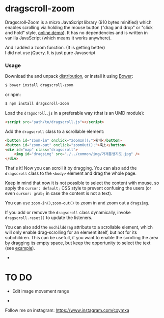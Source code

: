 dragscroll-zoom
==========

Dragscroll-Zoom is a micro JavaScript library (910 bytes minified) which
enables scrolling via holding the mouse button ("drag and drop" or
"click and hold" style, [online
demo](http://asvd.github.io/dragscroll/)). It has no dependencies and
is written in vanilla JavaScript (which means it works anywhere).  

And I added a zoom function. (It is getting better)  
I did not use jQuery. It is just pure Javascript

### Usage


Download the and unpack
[distribution](https://github.com/asvd/dragscroll/releases/download/v0.0.8/dragscroll-0.0.8.tar.gz),
or install it using [Bower](http://bower.io/):

```sh
$ bower install dragscroll-zoom
```

or npm:

```sh
$ npm install dragscroll-zoom
```

Load the `dragscroll.js` in a preferable way (that is an UMD module):

```html
<script src="path/to/dragscroll.js"></script>
```

Add the `dragscroll` class to a scrollable element:

```html
<button id="zoom-in" onclick="zoomIn();">확대</button>
<button id="zoom-out" onclick="zoomOut();">축소</button>
<div id="map" class="dragscroll">
    <img id="dragsimg" src="./../common/img/거제통영지도.jpg" />
</div>
```

That's it! Now you can scroll it by dragging. You can also add the
`dragscroll` class to the `<body>` element and drag the whole page.

Keep in mind that now it is not possible to select the content with
mouse, so apply the `cursor: default;` CSS style to prevent confusing
the users (or even `cursor: grab;` in case the content is not a text).

You can use `zoom-in()`,`zoom-out()` to zoom in and zoom out a `dragsimg`.

If you add or remove the `dragscroll` class dynamically, invoke
`dragscroll.reset()` to update the listeners.

You can also add the `nochilddrag` attribute to a scrollable element,
which will only enable drag-scrolling for an element itself, but not
for its subchildren. This can be usefull, if you want to enable the
scrolling the area by dragging its empty space, but keep the
opportunity to select the text (see
[example](http://asvd.github.io/jailed/demos/web/process/)).

-
TO DO
==========
* Edit image movement range
-

Follow me on instagram: https://www.instagram.com/cxymxa

